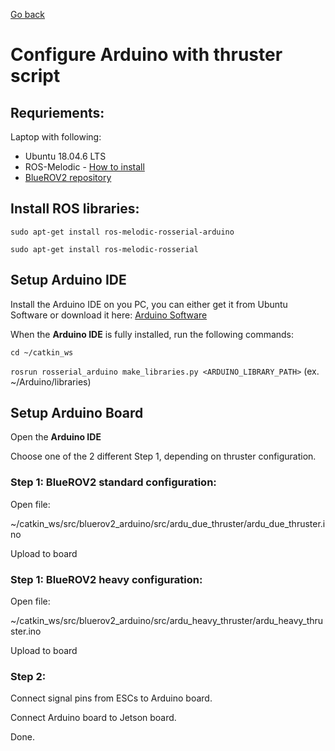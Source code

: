 [Go back](../README.md)

# <b>Configure Arduino with thruster script</b>

## <b>Requriements:</b>
Laptop with following:
* Ubuntu 18.04.6 LTS
* ROS-Melodic - [How to install](Install_ROS.md)
* [BlueROV2 repository](https://github.com/AAU-Underwater-Robot-Lab/ROS_BlueROV2)

## <b>Install ROS libraries:</b>

`sudo apt-get install ros-melodic-rosserial-arduino`

`sudo apt-get install ros-melodic-rosserial`

## <b>Setup Arduino IDE</b>
Install the Arduino IDE on you PC, you can either get it from Ubuntu Software or download it here: [Arduino Software](https://www.arduino.cc/en/software)

When the <b>Arduino IDE</b> is fully installed, run the following commands:

`cd ~/catkin_ws`

`rosrun rosserial_arduino make_libraries.py <ARDUINO_LIBRARY_PATH>` (ex. ~/Arduino/libraries)

## <b>Setup Arduino Board</b>
Open the <b>Arduino IDE</b>

Choose one of the 2 different Step 1, depending on thruster configuration.

### <b>Step 1: BlueROV2 standard configuration:</b>
Open file:

~/catkin_ws/src/bluerov2_arduino/src/ardu_due_thruster/ardu_due_thruster.ino

Upload to board

### <b>Step 1: BlueROV2 heavy configuration:</b>
Open file:

~/catkin_ws/src/bluerov2_arduino/src/ardu_heavy_thruster/ardu_heavy_thruster.ino

Upload to board

### <b>Step 2:</b>
Connect signal pins from ESCs to Arduino board.

Connect Arduino board to Jetson board.

Done.